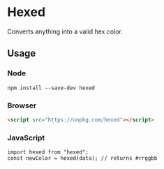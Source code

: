 # Hexed
Converts anything into a valid hex color.

## Usage

### Node
```shell
npm install --save-dev hexed
```

### Browser
```html
<script src="https://unpkg.com/hexed"></script>
```

### JavaScript
```
import hexed from "hexed";
const newColor = hexed(data); // returns #rrggbb
```
